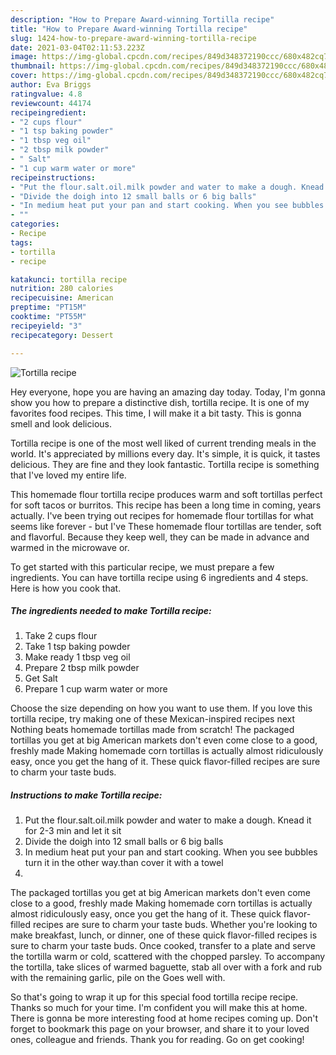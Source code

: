 ```yaml
---
description: "How to Prepare Award-winning Tortilla recipe"
title: "How to Prepare Award-winning Tortilla recipe"
slug: 1424-how-to-prepare-award-winning-tortilla-recipe
date: 2021-03-04T02:11:53.223Z
image: https://img-global.cpcdn.com/recipes/849d348372190ccc/680x482cq70/tortilla-recipe-recipe-main-photo.jpg
thumbnail: https://img-global.cpcdn.com/recipes/849d348372190ccc/680x482cq70/tortilla-recipe-recipe-main-photo.jpg
cover: https://img-global.cpcdn.com/recipes/849d348372190ccc/680x482cq70/tortilla-recipe-recipe-main-photo.jpg
author: Eva Briggs
ratingvalue: 4.8
reviewcount: 44174
recipeingredient:
- "2 cups flour"
- "1 tsp baking powder"
- "1 tbsp veg oil"
- "2 tbsp milk powder"
- " Salt"
- "1 cup warm water or more"
recipeinstructions:
- "Put the flour.salt.oil.milk powder and water to make a dough. Knead it for 2-3 min and let it sit"
- "Divide the doigh into 12 small balls or 6 big balls"
- "In medium heat put your pan and start cooking. When you see bubbles turn it in the other way.than cover it with a towel"
- ""
categories:
- Recipe
tags:
- tortilla
- recipe

katakunci: tortilla recipe 
nutrition: 280 calories
recipecuisine: American
preptime: "PT15M"
cooktime: "PT55M"
recipeyield: "3"
recipecategory: Dessert

---
```



![Tortilla recipe](https://img-global.cpcdn.com/recipes/849d348372190ccc/680x482cq70/tortilla-recipe-recipe-main-photo.jpg)

Hey everyone, hope you are having an amazing day today. Today, I'm gonna show you how to prepare a distinctive dish, tortilla recipe. It is one of my favorites food recipes. This time, I will make it a bit tasty. This is gonna smell and look delicious.

Tortilla recipe is one of the most well liked of current trending meals in the world. It's appreciated by millions every day. It's simple, it is quick, it tastes delicious. They are fine and they look fantastic. Tortilla recipe is something that I've loved my entire life.

This homemade flour tortilla recipe produces warm and soft tortillas perfect for soft tacos or burritos. This recipe has been a long time in coming, years actually. I&#39;ve been trying out recipes for homemade flour tortillas for what seems like forever - but I&#39;ve These homemade flour tortillas are tender, soft and flavorful. Because they keep well, they can be made in advance and warmed in the microwave or.


To get started with this particular recipe, we must prepare a few ingredients. You can have tortilla recipe using 6 ingredients and 4 steps. Here is how you cook that.

<!--inarticleads1-->

##### The ingredients needed to make Tortilla recipe:

1. Take 2 cups flour
1. Take 1 tsp baking powder
1. Make ready 1 tbsp veg oil
1. Prepare 2 tbsp milk powder
1. Get  Salt
1. Prepare 1 cup warm water or more


Choose the size depending on how you want to use them. If you love this tortilla recipe, try making one of these Mexican-inspired recipes next Nothing beats homemade tortillas made from scratch! The packaged tortillas you get at big American markets don&#39;t even come close to a good, freshly made Making homemade corn tortillas is actually almost ridiculously easy, once you get the hang of it. These quick flavor-filled recipes are sure to charm your taste buds. 

<!--inarticleads2-->

##### Instructions to make Tortilla recipe:

1. Put the flour.salt.oil.milk powder and water to make a dough. Knead it for 2-3 min and let it sit
1. Divide the doigh into 12 small balls or 6 big balls
1. In medium heat put your pan and start cooking. When you see bubbles turn it in the other way.than cover it with a towel
1. 


The packaged tortillas you get at big American markets don&#39;t even come close to a good, freshly made Making homemade corn tortillas is actually almost ridiculously easy, once you get the hang of it. These quick flavor-filled recipes are sure to charm your taste buds. Whether you&#39;re looking to make breakfast, lunch, or dinner, one of these quick flavor-filled recipes is sure to charm your taste buds. Once cooked, transfer to a plate and serve the tortilla warm or cold, scattered with the chopped parsley. To accompany the tortilla, take slices of warmed baguette, stab all over with a fork and rub with the remaining garlic, pile on the Goes well with. 

So that's going to wrap it up for this special food tortilla recipe recipe. Thanks so much for your time. I'm confident you will make this at home. There is gonna be more interesting food at home recipes coming up. Don't forget to bookmark this page on your browser, and share it to your loved ones, colleague and friends. Thank you for reading. Go on get cooking!
